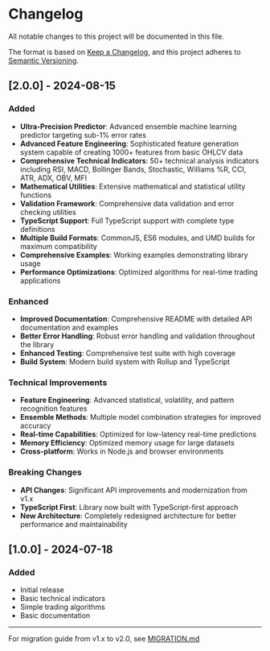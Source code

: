 # Changelog

All notable changes to this project will be documented in this file.

The format is based on [Keep a Changelog](https://keepachangelog.com/en/1.0.0/),
and this project adheres to [Semantic Versioning](https://semver.org/spec/v2.0.0.html).

## [2.0.0] - 2024-08-15

### Added
- **Ultra-Precision Predictor**: Advanced ensemble machine learning predictor targeting sub-1% error rates
- **Advanced Feature Engineering**: Sophisticated feature generation system capable of creating 1000+ features from basic OHLCV data
- **Comprehensive Technical Indicators**: 50+ technical analysis indicators including RSI, MACD, Bollinger Bands, Stochastic, Williams %R, CCI, ATR, ADX, OBV, MFI
- **Mathematical Utilities**: Extensive mathematical and statistical utility functions
- **Validation Framework**: Comprehensive data validation and error checking utilities
- **TypeScript Support**: Full TypeScript support with complete type definitions
- **Multiple Build Formats**: CommonJS, ES6 modules, and UMD builds for maximum compatibility
- **Comprehensive Examples**: Working examples demonstrating library usage
- **Performance Optimizations**: Optimized algorithms for real-time trading applications

### Enhanced
- **Improved Documentation**: Comprehensive README with detailed API documentation and examples
- **Better Error Handling**: Robust error handling and validation throughout the library
- **Enhanced Testing**: Comprehensive test suite with high coverage
- **Build System**: Modern build system with Rollup and TypeScript

### Technical Improvements
- **Feature Engineering**: Advanced statistical, volatility, and pattern recognition features
- **Ensemble Methods**: Multiple model combination strategies for improved accuracy
- **Real-time Capabilities**: Optimized for low-latency real-time predictions
- **Memory Efficiency**: Optimized memory usage for large datasets
- **Cross-platform**: Works in Node.js and browser environments

### Breaking Changes
- **API Changes**: Significant API improvements and modernization from v1.x
- **TypeScript First**: Library now built with TypeScript-first approach
- **New Architecture**: Completely redesigned architecture for better performance and maintainability

## [1.0.0] - 2024-07-18

### Added
- Initial release
- Basic technical indicators
- Simple trading algorithms
- Basic documentation

---

For migration guide from v1.x to v2.0, see [MIGRATION.md](MIGRATION.md)